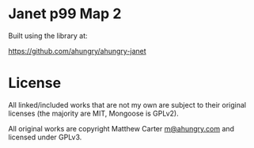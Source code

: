 # Janet p99 Map 2

Built using the library at:

https://github.com/ahungry/ahungry-janet

# License

All linked/included works that are not my own are subject to their
original licenses (the majority are MIT, Mongoose is GPLv2).

All original works are copyright Matthew Carter <m@ahungry.com> and
licensed under GPLv3.
